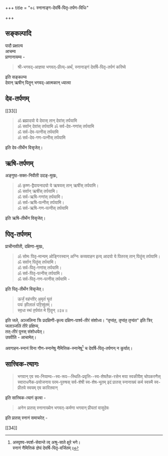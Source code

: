 +++
title = "०८ स्नानाङ्ग-देवर्षि-पितृ-तर्पण-विधिः"

+++

## सङ्कल्पादि
पादौ प्रक्षाल्य  
आचम्य  
प्राणानायम्य -

> श्री-भगवद्-आज्ञया भगवत्-प्रीत्य्-अर्थं, स्नानाङ्गं देवर्षि-पितृ-तर्पणं करिष्ये 

इति सङ्कल्प्य  
देवान् ऋषीन् पितॄन् भगवद्-आत्मकान् ध्यात्वा 

## देव-तर्पणम्
[[33]] 

> ॐ ब्रह्मादयो ये देवास् तान् देवांस् तर्पयामि  
ॐ सर्वान् देवांस् तर्पयामि ॐ सर्व-देव-गणांस् तर्पयामि  
ॐ सर्व-देव-पत्नीस् तर्पयामि  
ॐ सर्व-देव-गण-पत्नीस् तर्पयामि

इति देव-तीर्थेन विसृजेत्।  

## ऋषि-तर्पणम्
अङ्गुष्ठ-सक्त-निवीती उदङ्-मुखः, 

> ॐ कृष्ण-द्वैपायनादयो ये ऋषयस् तान् ऋषींस् तर्पयामि।  
ॐ सर्वान् ऋषींस् तर्पयामि।  
ॐ सर्व-ऋषि-गणांस् तर्पयामि।  
ॐ सर्व-ऋषि-पत्नीस् तर्पयामि।  
ॐ सर्व-ऋषि-गण-पत्नीस् तर्पयामि

इति ऋषि-तीर्थेन विसृजेत्।  

## पितृ-तर्पणम्
प्राचीनावीती, दक्षिणा-मुखः, 

> ॐ सोमः पितृ-मान्यम् ओङ्गिरस्वान् अग्निः कव्यवाहन इत्य् आदयो ये पितरस् तान् पितॄंस् तर्पयामि।  
ॐ सर्वान् पितॄंस् तर्पयामि।  
ॐ सर्व-पितृ-गणांस् तर्पयामि।  
ॐ सर्व-पितृ-पत्नीस् तर्पयामि।  
ॐ सर्व-पितृ-गण-पत्नीस् तर्पयामि -

इति पितृ-तीर्थेन विसृजेत्।  

<div class="js_include" url="/vedAH_yajuH/vAjasaneyam/mAdhyandinam/saMhitA/vishvAsa-prastutiH/02/34_UrjaM_vahantIramRtam.md" unfilled newLevelForH1="5" includeTitle="false"> 

> ऊर्जं॒ वह॑न्तीर् अ॒मृतं॑ घृ॒तं  
पयः॑ की॒लालं॑ परि॒स्रु॑तम्।  
स्व॒धा स्थ॑ त॒र्पय॑त मे पि॒तॄन् ॥३४॥
</div>  

इति जले, अञ्जलिना त्रिः प्रदक्षिणी-कृत्य दक्षिण-पार्श्व-तीरं संशोध्य। “तृप्य॑त॒, तृप्य॑त॒ तृप्य॑त" इति त्रिर् जलाञ्जलिं तीरे प्रक्षिप्य,  
तत्-तीरं पुनस् संशोधयेत्।  
उपवीति - आचामेत्।

अवगाहन-स्नानं विना गौण-स्नानेषु नैमित्तिक-स्नानेषु[^१_३४] च देवर्षि-पितृ-तर्पणन् न कुर्यात्।  

## सात्त्विक-त्यागः
> भगवान् एव स्व-नियाम्य--स्व-रूप--स्थिति-प्रवृत्ति--स्व-शेषतैक-रसेन मया स्वकीयैश् चोपकरणैस् स्वाराधनैक-प्रयोजनाय परम-पुरुषस् सर्व-शेषी स्व-शेष-भूतम् इदं प्रातस् स्नानाख्यं कर्म स्वस्मै स्व-प्रीतये स्वयम् एव कारितवान् 

इति सात्त्विक-त्यागं कृत्वा  - 

[^१_३४]:    

    अस्पृश्य-स्पर्श-सेवान्ते त्व् अश्रु-साते क्षुरे भगे।  
    स्नानं नैमित्तिकं ज्ञेयं देवर्षि-पितृ-वर्जितम्॥ 

> अनेन प्रातस् स्नानाख्येन भगवत्-कर्मणा भगवान् प्रीयतां वासुदेवः

इति प्रातस् स्नानं समाचरेत् - 

[[34]]
